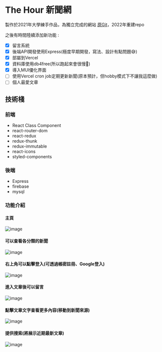 # The Hour 新聞網
製作於2021年大學練手作品，為獨立完成的網站 [原Git](https://github.com/giiino/news-web)，2022年重建repo

之後有時間陸續添加新功能 :
- [x] 留言系統
- [x] 後端API開發使用Express(極度早期開發，寫法、設計有點問題😅)
- [x] 部屬到Vercel
- [x] 資料庫使用db4free(所以跑起來會很慢🤯)
- [x] 導入MUI優化界面
- [ ] 使用Vercel cron job定期更新新聞(原本預計，但hobby模式下不讓我這麼做)
- [ ] 個人最愛文章

## 技術棧
### 前端
- React Class Component
- react-router-dom
- react-redux
- redux-thunk
- redux-immutable
- react-icons
- styled-components

### 後端
- Express
- firebase
- mysql
### 功能介紹
#### 主頁
![image](https://github.com/giiino/the-hour/assets/52125591/eb840448-47ee-4396-8bfc-1848905368c7)
#### 可以查看各分類的新聞
![image](https://github.com/giiino/the-hour/assets/52125591/2c66d64d-cae5-43d4-add0-8e0dcca1aa1d)
#### 右上角可以點擊登入(可透過帳密註冊、Google登入)
![image](https://github.com/giiino/the-hour/assets/52125591/cc1e8532-6208-4b7c-89df-1c19a5d04081)
#### 進入文章後可以留言 
![image](https://github.com/giiino/the-hour/assets/52125591/f84a1aed-99dd-4ade-aa45-d21d0009e900)
#### 點擊文章文字查看更多內容(移動到新聞來源)
![image](https://github.com/giiino/the-hour/assets/52125591/294849bb-e99a-4fe5-9bb2-c4cd92953361)
#### 提供搜索(將展示近期最新文章)
![image](https://github.com/giiino/the-hour/assets/52125591/6997c8c6-3a55-44d9-a4ed-1c2b56408953)
